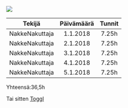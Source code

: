 

![](https://openclipart.org/image/300px/svg_to_png/253205/project_manager.png&disposition=attachment)


| Tekijä | Päivämäärä | Tunnit |
|:-:|:-:|:-:|
| NakkeNakuttaja | 1.1.2018 | 7.25h |
| NakkeNakuttaja | 2.1.2018 | 7.25h |
| NakkeNakuttaja | 3.1.2018 | 7.25h |
| NakkeNakuttaja | 4.1.2018 | 7.25h |
| NakkeNakuttaja | 5.1.2018 | 7.25h |

Yhteensä:36,5h


Tai sitten [Toggl]()
